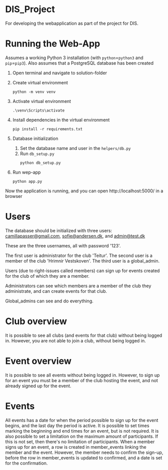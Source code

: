 # DIS_Project

For developing the webapplication as part of the project for DIS.

# Running the Web-App

Assumes a working Python 3 installation (with `python`=`python3` and `pip`=`pip3`).
Also assumes that a PostgreSQL database has been created

1. Open terminal and navigate to solution-folder

2. Create virtual environment
   ```
   python -m venv venv
   ```
3. Activate virtual environment
   ```
   .\venv\Scripts\activate
   ```
4. Install dependencies in the virtual environment
   ```
   pip install -r requirements.txt
   ```
5. Database initialization

   1. Set the database name and user in the `helpers/db.py`
   2. Run `db_setup.py`
      ```
      python db_setup.py
      ```

6. Run wep-app
   ```
   python app.py
   ```

Now the application is running, and you can open http://localhost:5000/ in a browser

# Users

The database should be initialized with three users:
camillapasser@gmail.com,
sofie@andersen.dk, and
admin@test.dk

These are the three usernames, all with password '123'.

The first user is administrator for the club 'Teitur'.
The second user is a member of the club 'Hrimnir Vestskoven'.
The third user is a global_admin.

Users (due to right-issues called members) can sign up for events created for the club of which they are a member.

Administrators can see which members are a member of the club they administrate, and can create events for that club.

Global_admins can see and do everything.

# Club overview

It is possible to see all clubs (and events for that club) without being logged in.
However, you are not able to join a club, without being logged in.

# Event overview

It is possible to see all events without being logged in.
However, to sign up for an event you must be a member of the club hosting the event, and not already signed up for the event.

# Events

All events has a date for when the period possible to sign up for the event begins, and the last day the period is active.
It is possible to set times marking the beginning and end times for an event, but is not required.
It is also possible to set a limitation on the maximum amount of participants. If this is not set, then there's no limitation of participants.
When a member signs up for an event, a row is created in member_events linking the member and the event.
However, the member needs to confirm the sign-up, before the row in member_events is updated to confirmed, and a date is set for the confirmation.
